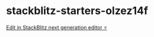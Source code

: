 # stackblitz-starters-olzez14f

[Edit in StackBlitz next generation editor ⚡️](https://stackblitz.com/~/github.com/firemoney81-naldon/stackblitz-starters-olzez14f)